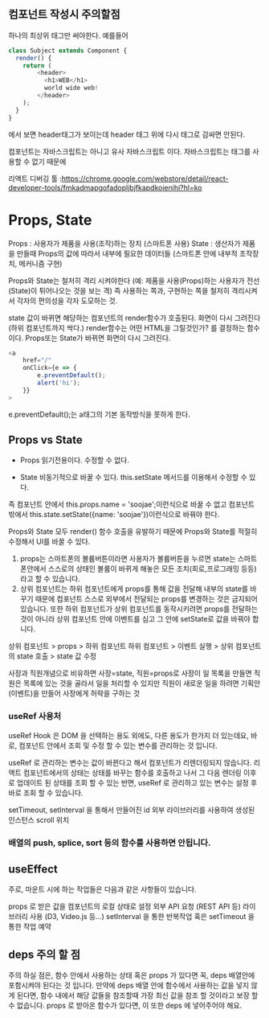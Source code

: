 ## 컴포넌트 작성시 주의할점 
하나의 최상위 태그만 써야한다. 예를들어
```js
class Subject extends Component {
  render() {
    return (
        <header>
          <h1>WEB</h1>
          world wide web!
        </header>
    );
  }
}
``` 
에서 보면 header태그가 보이는데 header 태그 위에 다시 태그로 감싸면 안된다.

컴포넌트는 자바스크립트는 아니고 유사 자바스크립트 이다. 자바스크립트는 태그를 사용할 수 없기 때문에

리액트 디버깅 툴 :https://chrome.google.com/webstore/detail/react-developer-tools/fmkadmapgofadopljbjfkapdkoienihi?hl=ko


# Props, State
Props : 사용자가 제품을 사용(조작)하는 장치 (스마트폰 사용)
State : 생산자가 제품을 만들때 Props의 값에 따라서 내부에 필요한 데이터들 (스마트폰 안에 내부적 조작장치, 메커니즘 구현)

Props와 State는 철저히 격리 시켜야한다
(예: 제품을 사용(Props)하는 사용자가 전선(State)이 튀어나오는 것을 보는 격)
즉 사용하는 쪽과, 구현하는 쪽을 철저히 격리시켜서 각자의 편의성을 각자 도모하는 것.

state 값이 바뀌면 해당하는 컴포넌트의 render함수가 호출된다. 화면이 다시 그려진다 (하위 컴포넌트까지 싹다.)
render함수는 어떤 HTML을 그릴것인가? 를 결정하는 함수이다.
Props또는 State가 바뀌면 화면이 다시 그려진다.

```js
<a
    href="/"
    onClick={e => {
        e.preventDefault();
        alert('hi');
    }}
>
```
e.preventDefault();는 a태그의 기본 동작방식을 못하게 한다.

## Props vs State
- Props
읽기전용이다.
수정할 수 없다.

- State 
비동기적으로 바꿀 수 있다.
this.setState 메서드를 이용해서 수정할 수 있다.

즉 컴포넌트 안에서 this.props.name = 'soojae';이런식으로 바꿀 수 없고 컴포넌트 밖에서 this.state.setState({name: 'soojae'})이런식으로 바꿔야 한다.

Props와 State 모두 render() 함수 호출을 유발하기 때문에 Props와 State를 적절히 수정해서 UI를 바꿀 수 있다.


1. props는 스마트폰의 볼륨버튼이라면 사용자가 볼륨버튼을 누르면 state는 스마트폰안에서 스스로의 상태인 볼륨이 바뀌게 해놓은 모든 조치(회로,프로그래밍 등등)라고 할 수 있습니다. 
2. 상위 컴포넌트는 하위 컴포넌트에게 props를 통해 값을 전달해 내부의 state를 바꾸기 때문에 컴포넌트 스스로 외부에서 전달되는 props를 변경하는 것은 금지되어 있습니다.  또한 하위 컴포넌트가 상위 컴포넌트를 동작시키려면 props를 전달하는 것이 아니라 상위 컴포넌트 안에 이벤트를 심고 그 안에 setState로 값을 바꿔야 합니다.


상위 컴포넌트 > props > 하위 컴포넌트
하위 컴포넌트 > 이벤트 실행 > 상위 컴포넌트의 state 호출 > state 값 수정

사장과 직원개념으로 비유하면 사장=state, 직원=props로 사장이 일 목록을 만들면 직원은 목록에 있는 것을 골라서 일을 처리할 수 있지만 직원이 새로운 일을 하려면 기획안(이벤트)을 만들어 사장에게 허락을 구하는 것



### useRef 사용처
useRef Hook 은 DOM 을 선택하는 용도 외에도, 다른 용도가 한가지 더 있는데요, 바로, 컴포넌트 안에서 조회 및 수정 할 수 있는 변수를 관리하는 것 입니다.

useRef 로 관리하는 변수는 값이 바뀐다고 해서 컴포넌트가 리렌더링되지 않습니다. 리액트 컴포넌트에서의 상태는 상태를 바꾸는 함수를 호출하고 나서 그 다음 렌더링 이후로 업데이트 된 상태를 조회 할 수 있는 반면, useRef 로 관리하고 있는 변수는 설정 후 바로 조회 할 수 있습니다.

setTimeout, setInterval 을 통해서 만들어진 id
외부 라이브러리를 사용하여 생성된 인스턴스
scroll 위치


### 배열의 push, splice, sort 등의 함수를 사용하면 안됩니다.


## useEffect
주로, 마운트 시에 하는 작업들은 다음과 같은 사항들이 있습니다.

props 로 받은 값을 컴포넌트의 로컬 상태로 설정
외부 API 요청 (REST API 등)
라이브러리 사용 (D3, Video.js 등...)
setInterval 을 통한 반복작업 혹은 setTimeout 을 통한 작업 예약


## deps 주의 할 점
주의 하실 점은, 함수 안에서 사용하는 상태 혹은 props 가 있다면 꼭, deps 배열안에 포함시켜야 된다는 것 입니다. 만약에 deps 배열 안에 함수에서 사용하는 값을 넣지 않게 된다면, 함수 내에서 해당 값들을 참조할때 가장 최신 값을 참조 할 것이라고 보장 할 수 없습니다. props 로 받아온 함수가 있다면, 이 또한 deps 에 넣어주어야 해요.
